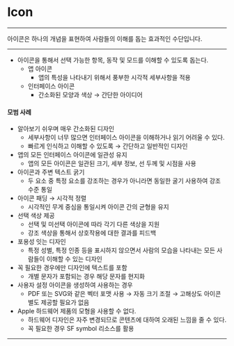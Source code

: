 # Icon

---

<aside>

아이콘은 하나의 개념을 표현하여 사람들의 이해를 돕는 효과적인 수단입니다.  

</aside>

---

- 아이콘을 통해서 선택 가능한 항목, 동작 및 모드를 이해할 수 있도록 돕는다.
    - 앱 아이콘
        - 앱의 특성을 나타내기 위해서 풍부한 시각적 세부사항을 적용
    - 인터페이스 아이콘
        - 간소화된 모양과 색상 → 간단한 아이디어

#### 모범 사례

- 알아보기 쉬우며 매우 간소화된 디자인
    - 세부사항이 너무 많으면 인터페이스 아이콘을 이해하거나 읽기 어려울 수 있다.
    - 빠르게 인식하고 이해할 수 있도록 → 간단하고 일반적인 디자인
- 앱의 모든 인터페이스 아이콘에 일관성 유지
    - 앱의 모든 아이콘은 일관된 크기, 세부 정보, 선 두께 및 시점을 사용
- 아이콘과 주변 텍스트 굵기
    - 두 요소 중 특정 요소를 강조하는 경우가 아니라면 동일한 굴기 사용하여 강조 수준 통일
- 아이콘 패딩 → 시각적 정렬
    - 시각적인 무게 중심을 통일시켜 아이콘 간의 균형을 유지
- 선택 색상 제공
    - 선택 및 미선택 아이콘에 따라 각기 다른 색상을 지원
    - 강조 색상을 통해서 상호작용에 대한 결과를 피드백
- 포용성 잇는 디자인
    - 특정 성별, 특정 인종 등을 표시하지 않으면서 사람의 모습을 나타내는 모든 사람들이 이해할 수 있는 디자인
- 꼭 필요한 경우에만 디자인에 텍스트를 포함
    - 개별 문자가 포함되는 경우 해당 문자를 현지화
- 사용자 설정 아이콘을 생성하여 사용하는 경우
    - PDF 또는 SVG와 같은 벡터 포맷 사용 → 자동 크기 조절 → 고해상도 아이콘 별도 제공할 필요가 없음
- Apple 하드웨어 제품의 모형을 사용할 수 없다.
    - 하드웨어 디자인은 자주 변경되므로 콘텐츠에 대하여 오래된 느낌을 줄 수 있다.
    - 꼭 필요한 경우 SF symbol 리소스를 활용

---
